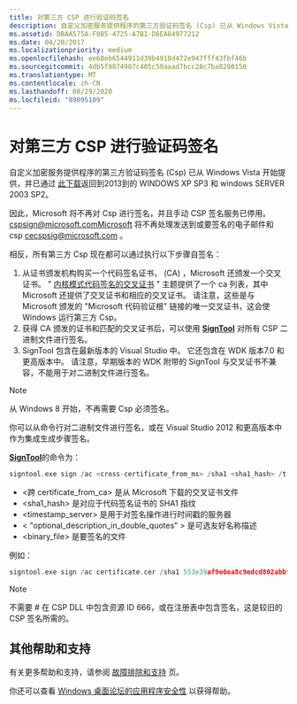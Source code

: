 ```yaml
---
title: 对第三方 CSP 进行验证码签名
description: 自定义加密服务提供程序的第三方验证码签名 (Csp) 已从 Windows Vista 开始提供，并已通过此下载返回到2013到的 Windows XP SP3 和 Windows Server 2003 SP2。
ms.assetid: DBAA575A-F0B5-4725-A7B1-D6EA84977212
ms.date: 04/20/2017
ms.localizationpriority: medium
ms.openlocfilehash: ee68eb6544911d39b4918d472e947fff43fbf46b
ms.sourcegitcommit: 4db5f9874907c405c59aaad7bcc28c7ba8280150
ms.translationtype: MT
ms.contentlocale: zh-CN
ms.lasthandoff: 08/29/2020
ms.locfileid: "89095109"
---
```

# <a name="authenticode-signing-of-third-party-csps"></a>对第三方 CSP 进行验证码签名

自定义加密服务提供程序的第三方验证码签名 (Csp) 已从 Windows Vista 开始提供，并已通过 [此下载](https://support.microsoft.com/help/2836198)返回到2013到的 WINDOWS XP SP3 和 windows SERVER 2003 SP2。

因此，Microsoft 将不再对 Csp 进行签名，并且手动 CSP 签名服务已停用。 cspsign@microsoft.comMicrosoft 将不再处理发送到或要签名的电子邮件和 csp cecspsig@microsoft.com 。

相反，所有第三方 Csp 现在都可以通过执行以下步骤自签名：

1. 从证书颁发机构购买一个代码签名证书， (CA) ，Microsoft 还颁发一个交叉证书。 " [内核模式代码签名的交叉证书](cross-certificates-for-kernel-mode-code-signing.md) " 主题提供了一个 ca 列表，其中 Microsoft 还提供了交叉证书和相应的交叉证书。 请注意，这些是与 Microsoft 颁发的 "Microsoft 代码验证根" 链接的唯一交叉证书，这会使 Windows 运行第三方 Csp。
2. 获得 CA 颁发的证书和匹配的交叉证书后，可以使用 [**SignTool**](../devtest/signtool.md) 对所有 CSP 二进制文件进行签名。
3. SignTool 包含在最新版本的 Visual Studio 中。 它还包含在 WDK 版本7.0 和更高版本中。 请注意，早期版本的 WDK 附带的 SignTool 与交叉证书不兼容，不能用于对二进制文件进行签名。

>[!NOTE]
>从 Windows 8 开始，不再需要 Csp 必须签名。

你可以从命令行对二进制文件进行签名，或在 Visual Studio 2012 和更高版本中作为集成生成步骤签名。

[**SignTool**](../devtest/signtool.md)的命令为：

```cpp
signtool.exe sign /ac <cross-certificate_from_ms> /sha1 <sha1_hash> /t <timestamp_server> /d <”optional_description_in_double_quotes”> <binary_file.ext>
```

- <跨 certificate_from_ca> 是从 Microsoft 下载的交叉证书文件
- <sha1_hash> 是对应于代码签名证书的 SHA1 指纹
- <timestamp_server> 是用于对签名操作进行时间戳的服务器
- < "optional_description_in_double_quotes" > 是可选友好名称描述
- <binary_file> 是要签名的文件

例如：

```cpp
signtool.exe sign /ac certificate.cer /sha1 553e39af9e0ea8c9edcd802abbf103166f81fa50 /t "http://timestamp.digicert.com" /d "My Cryptographic Service Provider" csp.dll
```

>[!NOTE]
>不需要 \# 在 CSP DLL 中包含资源 ID 666，或在注册表中包含签名，这是较旧的 CSP 签名所需的。

## <a name="additional-help-and-support"></a>其他帮助和支持

有关更多帮助和支持，请参阅 [故障排除和支持](https://msdn.microsoft.com/hh361695) 页。

你还可以查看 [Windows 桌面论坛的应用程序安全性](https://social.msdn.microsoft.com/Forums/home?forum=windowssecurity) 以获得帮助。